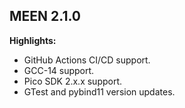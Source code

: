 ## MEEN 2.1.0

**Highlights:**

- GitHub Actions CI/CD support.
- GCC-14 support.
- Pico SDK 2.x.x support.
- GTest and pybind11 version updates.